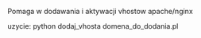 Pomaga w dodawania i aktywacji vhostow
apache/nginx

uzycie:
python dodaj_vhosta domena_do_dodania.pl


